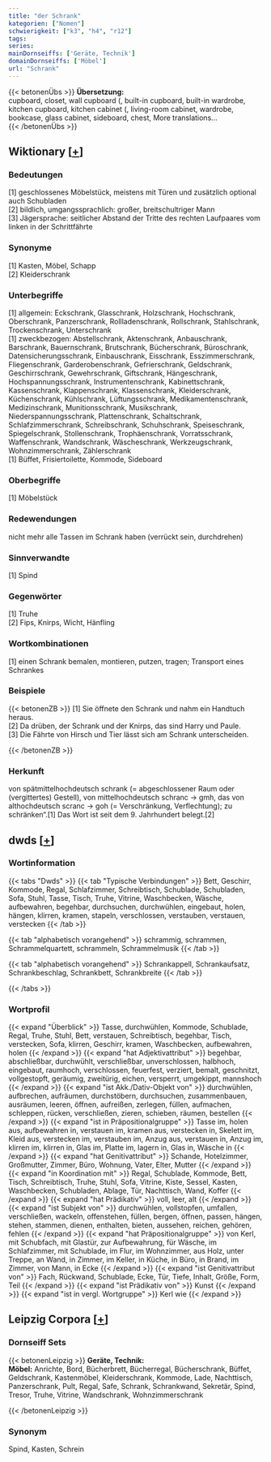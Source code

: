```yaml
---
title: "der Schrank"
kategorien: ["Nomen"]
schwierigkeit: ["k3", "h4", "r12"]
tags:
series:
mainDornseiffs: ['Geräte, Technik']
domainDornseiffs: ['Möbel']
url: "Schrank"
---
```


{{< betonenÜbs >}}
**Übersetzung:**  
cupboard, closet, wall cupboard (, built-in cupboard, built-in wardrobe, kitchen cupboard, kitchen cabinet (, living-room cabinet, wardrobe, bookcase, glass cabinet, sideboard, chest, More translations...  
{{< /betonenÜbs >}}

## Wiktionary [[+](https://de.wiktionary.org/wiki/Schrank)]

### Bedeutungen
[1] geschlossenes Möbelstück, meistens mit Türen und zusätzlich optional auch Schubladen  
[2] bildlich, umgangssprachlich: großer, breitschultriger Mann  
[3] Jägersprache: seitlicher Abstand der Tritte des rechten Laufpaares vom linken in der Schrittfährte  

### Synonyme
[1] Kasten, Möbel, Schapp  
[2] Kleiderschrank  

### Unterbegriffe
[1] allgemein: Eckschrank, Glasschrank, Holzschrank, Hochschrank, Oberschrank, Panzerschrank, Rollladenschrank, Rollschrank, Stahlschrank, Trockenschrank, Unterschrank  
[1] zweckbezogen: Abstellschrank, Aktenschrank, Anbauschrank, Barschrank, Bauernschrank, Brutschrank, Bücherschrank, Büroschrank, Datensicherungsschrank, Einbauschrank, Eisschrank, Esszimmerschrank, Fliegenschrank, Garderobenschrank, Gefrierschrank, Geldschrank, Geschirrschrank, Gewehrschrank, Giftschrank, Hängeschrank, Hochspannungsschrank, Instrumentenschrank, Kabinettschrank, Kassenschrank, Klappenschrank, Klassenschrank, Kleiderschrank, Küchenschrank, Kühlschrank, Lüftungsschrank, Medikamentenschrank, Medizinschrank, Munitionsschrank, Musikschrank, Niederspannungsschrank, Plattenschrank, Schaltschrank, Schlafzimmerschrank, Schreibschrank, Schuhschrank, Speiseschrank, Spiegelschrank, Stollenschrank, Trophäenschrank, Vorratsschrank, Waffenschrank, Wandschrank, Wäscheschrank, Werkzeugschrank, Wohnzimmerschrank, Zählerschrank  
[1] Büffet, Frisiertoilette, Kommode, Sideboard  

### Oberbegriffe
[1] Möbelstück  

### Redewendungen
nicht mehr alle Tassen im Schrank haben (verrückt sein, durchdrehen)  

### Sinnverwandte
[1] Spind  

### Gegenwörter
[1] Truhe  
[2] Fips, Knirps, Wicht, Hänfling  

### Wortkombinationen
[1] einen Schrank bemalen, montieren, putzen, tragen; Transport eines Schrankes  

### Beispiele
{{< betonenZB >}}
[1] Sie öffnete den Schrank und nahm ein Handtuch heraus.  
[2] Da drüben, der Schrank und der Knirps, das sind Harry und Paule.  
[3] Die Fährte von Hirsch und Tier lässt sich am Schrank unterscheiden.  

{{< /betonenZB >}}
### Herkunft
von spätmittelhochdeutsch schrank (= abgeschlossener Raum oder (vergittertes) Gestell), von mittelhochdeutsch schranc → gmh, das von althochdeutsch scranc → goh (= Verschränkung, Verflechtung); zu schränken“.[1] Das Wort ist seit dem 9. Jahrhundert belegt.[2]  



## dwds [[+](https://www.dwds.de/wb/Schrank)]

### Wortinformation
{{< tabs "Dwds" >}}
{{< tab "Typische Verbindungen" >}}
Bett, Geschirr, Kommode, Regal, Schlafzimmer, Schreibtisch, Schublade, Schubladen, Sofa, Stuhl, Tasse, Tisch, Truhe, Vitrine, Waschbecken, Wäsche, aufbewahren, begehbar, durchsuchen, durchwühlen, eingebaut, holen, hängen, klirren, kramen, stapeln, verschlossen, verstauben, verstauen, verstecken
{{< /tab >}}

{{< tab "alphabetisch vorangehend" >}}
schrammig, schrammen, Schrammelquartett, schrammeln, Schrammelmusik
{{< /tab >}}

{{< tab "alphabetisch vorangehend" >}}
Schrankappell, Schrankaufsatz, Schrankbeschlag, Schrankbett, Schrankbreite
{{< /tab >}}

{{< /tabs >}}

### Wortprofil
{{< expand "Überblick" >}} Tasse, durchwühlen, Kommode, Schublade, Regal, Truhe, Stuhl, Bett, verstauen, Schreibtisch, begehbar, Tisch, verstecken, Sofa, klirren, Geschirr, kramen, Waschbecken, aufbewahren, holen {{< /expand >}}
{{< expand "hat Adjektivattribut" >}} begehbar, abschließbar, durchwühlt, verschließbar, unverschlossen, halbhoch, eingebaut, raumhoch, verschlossen, feuerfest, verziert, bemalt, geschnitzt, vollgestopft, geräumig, zweitürig, eichen, versperrt, umgekippt, mannshoch {{< /expand >}}
{{< expand "ist Akk./Dativ-Objekt von" >}} durchwühlen, aufbrechen, aufräumen, durchstöbern, durchsuchen, zusammenbauen, ausräumen, leeren, öffnen, aufreißen, zerlegen, füllen, aufmachen, schleppen, rücken, verschließen, zieren, schieben, räumen, bestellen {{< /expand >}}
{{< expand "ist in Präpositionalgruppe" >}} Tasse im, holen aus, aufbewahren in, verstauen im, kramen aus, verstecken in, Skelett im, Kleid aus, verstecken im, verstauben im, Anzug aus, verstauen in, Anzug im, klirren im, klirren in, Glas im, Platte im, lagern in, Glas in, Wäsche in {{< /expand >}}
{{< expand "hat Genitivattribut" >}} Schande, Hotelzimmer, Großmutter, Zimmer, Büro, Wohnung, Vater, Elter, Mutter {{< /expand >}}
{{< expand "in Koordination mit" >}} Regal, Schublade, Kommode, Bett, Tisch, Schreibtisch, Truhe, Stuhl, Sofa, Vitrine, Kiste, Sessel, Kasten, Waschbecken, Schubladen, Ablage, Tür, Nachttisch, Wand, Koffer {{< /expand >}}
{{< expand "hat Prädikativ" >}} voll, leer, alt {{< /expand >}}
{{< expand "ist Subjekt von" >}} durchwühlen, vollstopfen, umfallen, verschließen, wackeln, offenstehen, füllen, bergen, öffnen, passen, hängen, stehen, stammen, dienen, enthalten, bieten, aussehen, reichen, gehören, fehlen {{< /expand >}}
{{< expand "hat Präpositionalgruppe" >}} von Kerl, mit Schubfach, mit Glastür, zur Aufbewahrung, für Wäsche, im Schlafzimmer, mit Schublade, im Flur, im Wohnzimmer, aus Holz, unter Treppe, an Wand, in Zimmer, im Keller, in Küche, in Büro, in Brand, im Zimmer, von Mann, in Ecke {{< /expand >}}
{{< expand "ist Genitivattribut von" >}} Fach, Rückwand, Schublade, Ecke, Tür, Tiefe, Inhalt, Größe, Form, Teil {{< /expand >}}
{{< expand "ist Prädikativ von" >}} Kunst {{< /expand >}}
{{< expand "ist in vergl. Wortgruppe" >}} Kerl wie {{< /expand >}}

## Leipzig Corpora [[+](https://corpora.uni-leipzig.de/en/res?word=Schrank&corpusId=deu_newscrawl-public_2018)]

### Dornseiff Sets
{{< betonenLeipzig >}}
**Geräte, Technik:**  
**Möbel:** Anrichte, Bord, Bücherbrett, Bücherregal, Bücherschrank, Büffet, Geldschrank, Kastenmöbel, Kleiderschrank, Kommode, Lade, Nachttisch, Panzerschrank, Pult, Regal, Safe, Schrank, Schrankwand, Sekretär, Spind, Tresor, Truhe, Vitrine, Wandschrank, Wohnzimmerschrank  

{{< /betonenLeipzig >}}

### Synonym
Spind, Kasten, Schrein

